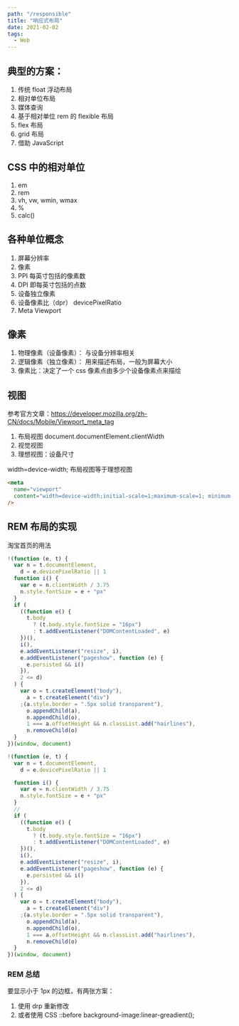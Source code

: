 ```yaml
---
path: "/responsible"
title: "响应式布局"
date: 2021-02-02
tags:
  - Web
---
```


## 典型的方案：

1. 传统 float 浮动布局
2. 相对单位布局
3. 媒体查询
4. 基于相对单位 rem 的 flexible 布局
5. flex 布局
6. grid 布局
7. 借助 JavaScript

## CSS 中的相对单位

1. em
2. rem
3. vh, vw, wmin, wmax
4. %
5. calc()

## 各种单位概念

1. 屏幕分辨率
2. 像素
3. PPI 每英寸包括的像素数
4. DPI 即每英寸包括的点数
5. 设备独立像素
6. 设备像素比（dpr） devicePixelRatio
7. Meta Viewport

## 像素

1. 物理像素（设备像素）： 与设备分辨率相关
2. 逻辑像素（独立像素）： 用来描述布局，一般为屏幕大小
3. 像素比：决定了一个 css 像素点由多少个设备像素点来描绘

## 视图

参考官方文章：https://developer.mozilla.org/zh-CN/docs/Mobile/Viewport_meta_tag

1. 布局视图 document.documentElement.clientWidth
2. 视觉视图
3. 理想视图：设备尺寸

width=device-width; 布局视图等于理想视图

```html
<meta
  name="viewport"
  content="width=device-width;initial-scale=1;maximum-scale=1; minimum-scale=1; user-scalable=no;"
/>
```

## REM 布局的实现

淘宝首页的用法

```js
!(function (e, t) {
  var n = t.documentElement,
    d = e.devicePixelRatio || 1
  function i() {
    var e = n.clientWidth / 3.75
    n.style.fontSize = e + "px"
  }
  if (
    ((function e() {
      t.body
        ? (t.body.style.fontSize = "16px")
        : t.addEventListener("DOMContentLoaded", e)
    })(),
    i(),
    e.addEventListener("resize", i),
    e.addEventListener("pageshow", function (e) {
      e.persisted && i()
    }),
    2 <= d)
  ) {
    var o = t.createElement("body"),
      a = t.createElement("div")
    ;(a.style.border = ".5px solid transparent"),
      o.appendChild(a),
      n.appendChild(o),
      1 === a.offsetHeight && n.classList.add("hairlines"),
      n.removeChild(o)
  }
})(window, document)

!(function (e, t) {
  var n = t.documentElement,
    d = e.devicePixelRatio || 1

  function i() {
    var e = n.clientWidth / 3.75
    n.style.fontSize = e + "px"
  }
  //
  if (
    ((function e() {
      t.body
        ? (t.body.style.fontSize = "16px")
        : t.addEventListener("DOMContentLoaded", e)
    })(),
    i(),
    e.addEventListener("resize", i),
    e.addEventListener("pageshow", function (e) {
      e.persisted && i()
    }),
    2 <= d)
  ) {
    var o = t.createElement("body"),
      a = t.createElement("div")
    ;(a.style.border = ".5px solid transparent"),
      o.appendChild(a),
      n.appendChild(o),
      1 === a.offsetHeight && n.classList.add("hairlines"),
      n.removeChild(o)
  }
})(window, document)
```

### REM 总结

要显示小于 1px 的边框，有两张方案：

1. 使用 drp 重新修改<meta name="viewport" content="width=device-width; initial-scale=1/dpr, maximum-scale=1/dpr" >
2. 或者使用 CSS ::before background-image:linear-greadient();
